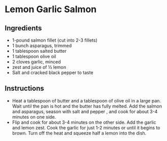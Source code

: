 # Lemon Garlic Salmon

## Ingredients
- 1-pound salmon fillet (cut into 2-3 fillets)
- 1 bunch asparagus, trimmed
- 1 tablespoon salted butter
- 1 tablespoon olive oil
- 2 cloves garlic, minced
- zest and juice of ½ lemon
- Salt and cracked black pepper to taste

## Instructions

- Heat a tablespoon of butter and a tablespoon of olive oil in a large pan. Wait until the pan is hot and the butter has fully melted. Add the salmon and asparagus, season with salt and pepper , and cook for about 3-4 minutes on one side.
- Flip and cook for about 3-4 minutes on the other side. Add the garlic and lemon zest. Cook the garlic for just 1-2 minutes or until it begins to brown. Turn off the heat and squeeze half a lemon into the dish.
